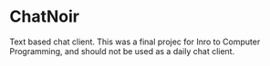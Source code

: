 # ChatNoir
Text based chat client. This was a final projec for Inro to Computer Programming, and should not be used as a daily chat client.
